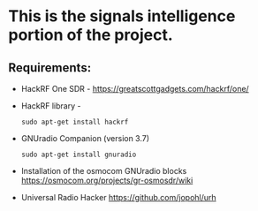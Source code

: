 # This is the signals intelligence portion of the project.

## Requirements:

- HackRF One SDR -
	https://greatscottgadgets.com/hackrf/one/

- HackRF library -
	```
	sudo apt-get install hackrf
	```

- GNUradio Companion (version 3.7)
	```
	sudo apt-get install gnuradio
	```
- Installation of the osmocom GNUradio blocks
	https://osmocom.org/projects/gr-osmosdr/wiki


- Universal Radio Hacker
	https://github.com/jopohl/urh

